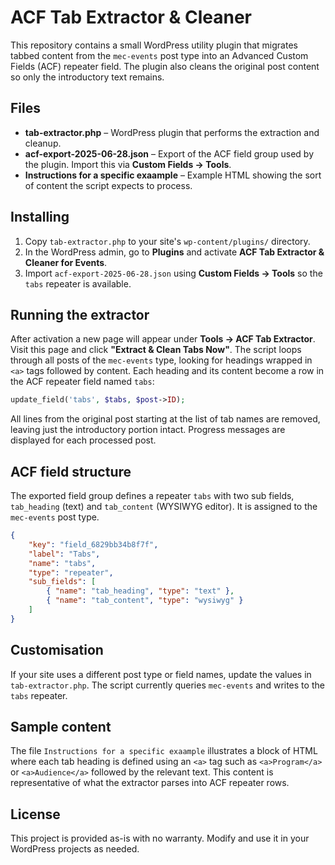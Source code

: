 # ACF Tab Extractor & Cleaner

This repository contains a small WordPress utility plugin that migrates tabbed content from the `mec-events` post type into an Advanced Custom Fields (ACF) repeater field. The plugin also cleans the original post content so only the introductory text remains.

## Files

- **tab-extractor.php** – WordPress plugin that performs the extraction and cleanup.
- **acf-export-2025-06-28.json** – Export of the ACF field group used by the plugin. Import this via **Custom Fields → Tools**.
- **Instructions for a specific exaample** – Example HTML showing the sort of content the script expects to process.

## Installing

1. Copy `tab-extractor.php` to your site's `wp-content/plugins/` directory.
2. In the WordPress admin, go to **Plugins** and activate **ACF Tab Extractor & Cleaner for Events**.
3. Import `acf-export-2025-06-28.json` using **Custom Fields → Tools** so the `tabs` repeater is available.

## Running the extractor

After activation a new page will appear under **Tools → ACF Tab Extractor**. Visit this page and click **"Extract & Clean Tabs Now"**. The script loops through all posts of the `mec-events` type, looking for headings wrapped in `<a>` tags followed by content. Each heading and its content become a row in the ACF repeater field named `tabs`:

```php
update_field('tabs', $tabs, $post->ID);
```

All lines from the original post starting at the list of tab names are removed, leaving just the introductory portion intact. Progress messages are displayed for each processed post.

## ACF field structure

The exported field group defines a repeater `tabs` with two sub fields, `tab_heading` (text) and `tab_content` (WYSIWYG editor). It is assigned to the `mec-events` post type.

```json
{
    "key": "field_6829bb34b8f7f",
    "label": "Tabs",
    "name": "tabs",
    "type": "repeater",
    "sub_fields": [
        { "name": "tab_heading", "type": "text" },
        { "name": "tab_content", "type": "wysiwyg" }
    ]
}
```

## Customisation

If your site uses a different post type or field names, update the values in `tab-extractor.php`. The script currently queries `mec-events` and writes to the `tabs` repeater.

## Sample content

The file `Instructions for a specific exaample` illustrates a block of HTML where each tab heading is defined using an `<a>` tag such as `<a>Program</a>` or `<a>Audience</a>` followed by the relevant text. This content is representative of what the extractor parses into ACF repeater rows.

## License

This project is provided as-is with no warranty. Modify and use it in your WordPress projects as needed.
